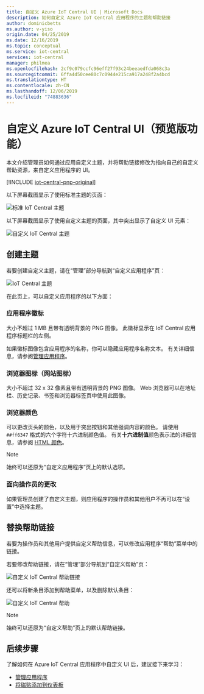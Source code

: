 ```yaml
---
title: 自定义 Azure IoT Central UI | Microsoft Docs
description: 如何自定义 Azure IoT Central 应用程序的主题和帮助链接
author: dominicbetts
ms.author: v-yiso
origin.date: 04/25/2019
ms.date: 12/16/2019
ms.topic: conceptual
ms.service: iot-central
services: iot-central
manager: philmea
ms.openlocfilehash: 2cf9c079ccfc96eff27f93c24beeaedfda068c3a
ms.sourcegitcommit: 6ffa4d50cee80c7c0944e215ca917a248f2a4bcd
ms.translationtype: HT
ms.contentlocale: zh-CN
ms.lasthandoff: 12/06/2019
ms.locfileid: "74883636"
---
```

# <a name="customize-the-azure-iot-central-ui-preview-features"></a>自定义 Azure IoT Central UI（预览版功能）

本文介绍管理员如何通过应用自定义主题，并将帮助链接修改为指向自己的自定义帮助资源，来自定义应用程序的 UI。 

[!INCLUDE [iot-central-pnp-original](../../../includes/iot-central-pnp-original-note.md)]

以下屏幕截图显示了使用标准主题的页面：

![标准 IoT Central 主题](./media/howto-customize-ui/standard-ui.png)

以下屏幕截图显示了使用自定义主题的页面，其中突出显示了自定义 UI 元素：

![自定义 IoT Central 主题](./media/howto-customize-ui/themed-ui.png)

## <a name="create-theme"></a>创建主题

若要创建自定义主题，请在“管理”部分导航到“自定义应用程序”页：  

![IoT Central 主题](./media/howto-customize-ui/themes.png)

在此页上，可以自定义应用程序的以下方面：

### <a name="application-logo"></a>应用程序徽标

大小不超过 1 MB 且带有透明背景的 PNG 图像。 此徽标显示在 IoT Central 应用程序标题栏的左侧。

如果徽标图像包含应用程序的名称，你可以隐藏应用程序名称文本。 有关详细信息，请参阅[管理应用程序](./howto-administer.md#change-application-name-and-url)。

### <a name="browser-icon-favicon"></a>浏览器图标（网站图标）

大小不超过 32 x 32 像素且带有透明背景的 PNG 图像。 Web 浏览器可以在地址栏、历史记录、书签和浏览器标签页中使用此图像。

### <a name="browser-colors"></a>浏览器颜色

可以更改页头的颜色，以及用于突出按钮和其他强调内容的颜色。 请使用 `##ff6347` 格式的六个字符十六进制颜色值。 有关**十六进制值**颜色表示法的详细信息，请参阅 [HTML 颜色](https://www.w3schools.com/html/html_colors.asp)。

> [!NOTE]
> 始终可以还原为“自定义应用程序”页上的默认选项。 

### <a name="changes-for-operators"></a>面向操作员的更改

如果管理员创建了自定义主题，则应用程序的操作员和其他用户不再可以在“设置”中选择主题。 

## <a name="replace-help-links"></a>替换帮助链接

若要为操作员和其他用户提供自定义帮助信息，可以修改应用程序“帮助”菜单中的链接。 

若要修改帮助链接，请在“管理”部分导航到“自定义帮助”页：  

![自定义 IoT Central 帮助链接](./media/howto-customize-ui/help-links.png)

还可以将新条目添加到帮助菜单，以及删除默认条目：

![自定义 IoT Central 帮助](./media/howto-customize-ui/custom-help.png)

> [!NOTE]
> 始终可以还原为“自定义帮助”页上的默认帮助链接。 

## <a name="next-steps"></a>后续步骤

了解如何在 Azure IoT Central 应用程序中自定义 UI 后，建议接下来学习：

- [管理应用程序](./howto-administer.md)
- [将磁贴添加到仪表板](../core/howto-add-tiles-to-your-dashboard.md?toc=/iot-central/preview/toc.json&bc=/iot-central/preview/breadcrumb/toc.json)